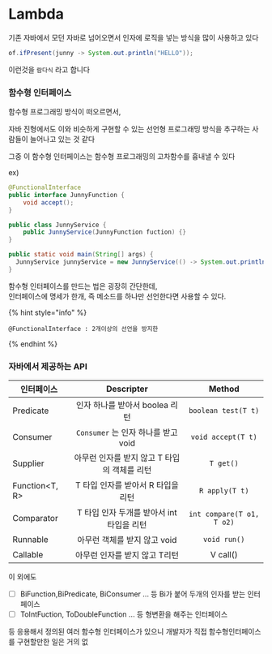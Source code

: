 # Lambda

기존 자바에서 모던 자바로 넘어오면서 인자에 로직을 넣는 방식을 많이 사용하고 있다

```java
of.ifPresent(junny -> System.out.println("HELLO"));
```

이런것을 `람다식` 라고 합니다



### 함수형 인터페이스

함수형 프로그래밍 방식이 떠오르면서,

자바 진형에서도 이와 비슷하게 구현할 수 있는 선언형 프로그래밍 방식을 추구하는 사람들이 늘어나고 있는 것 같다&#x20;

그중 이 함수형 인터페이스는 함수형 프로그래밍의 고차함수를 흉내낼 수 있다

ex)&#x20;

```java
@FunctionalInterface
public interface JunnyFunction {
    void accept();
}
```

```java
public class JunnyService {
    public JunnyService(JunnyFunction fuction) {}
}
```

```java
public static void main(String[] args) {
  JunnyService junnyService = new JunnyService(() -> System.out.println("Hello World"));
}
```

함수형 인터페이스를 만드는 법은 굉장히 간단한데,\
인터페이스에 명세가 한개, 즉 메소드를 하나만 선언한다면 사용할 수 있다.

{% hint style="info" %}
```autoit
@FunctionalInterface : 2개이상의 선언을 방지한
```
{% endhint %}



### 자바에서 제공하는 API

| 인터페이스           |          Descripter         |           Method          |
| --------------- | :-------------------------: | :-----------------------: |
| Predicate       |     인자 하나를 받아서 boolea 리턴    |    `boolean test(T t)`    |
| Consumer        | `Consumer` 는 인자 하나를 받고 void |     `void accept(T t)`    |
| Supplier        |  아무런 인자를 받지 않고 T 타입의 객체를 리턴 |         `T get()`         |
| Function\<T, R> |    T 타입 인자를 받아서 R 타입을 리턴    |       `R apply(T t)`      |
| Comparator      |  T 타입 인자 두개를 받아서 int타입을 리턴  | `int compare(T o1, T o2)` |
| Runnable        |      아무런 객체를 받지 않고 void     |        `void run()`       |
| Callable        |      아무런 인자를 받지 않고 T리턴      |          V call()         |

이 외에도&#x20;

* [ ] BiFunction,BiPredicate, BiConsumer ... 등 Bi가 붙어 두개의 인자를 받는 인터페이스
* [ ] ToIntFuction, ToDoubleFunction ... 등 형변환을 해주는 인터페이스

등 응용해서 정의된 여러 함수형 인터페이스가 있으니 개발자가 직접 함수형인터페이스를 구현할만한 일은 거의 없
